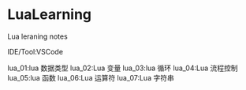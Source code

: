 # LuaLearning
Lua leraning notes

IDE/Tool:VSCode

lua_01:lua 数据类型
lua_02:Lua 变量
lua_03:lua 循环
lua_04:Lua 流程控制
lua_05:lua 函数
lua_06:Lua 运算符
lua_07:Lua 字符串


